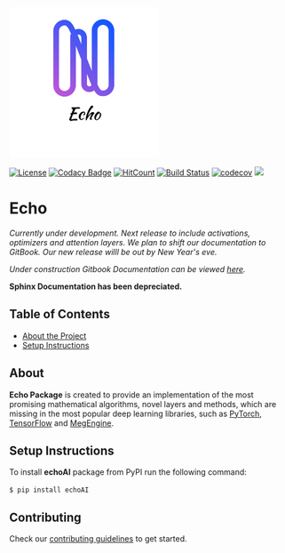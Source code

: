 <p align="left">
  <img width="270" src="https://github.com/digantamisra98/Echo/raw/master/Observations/logo_transparent.png">
</p>

[![License](https://img.shields.io/badge/License-MIT-brightgreen.svg)](LICENSE)
[![Codacy Badge](https://api.codacy.com/project/badge/Grade/3b9607d06bc0420ebe1ce4443e34e1ba)](https://www.codacy.com/manual/digantamisra98/Echo?utm_source=github.com&amp;utm_medium=referral&amp;utm_content=digantamisra98/Echo&amp;utm_campaign=Badge_Grade)
[![HitCount](http://hits.dwyl.io/digantamisra98/Echo.svg)](http://hits.dwyl.io/digantamisra98/Echo)
[![Build Status](https://travis-ci.com/digantamisra98/Echo.svg?branch=master)](https://travis-ci.com/digantamisra98/Echo)
[![codecov](https://codecov.io/gh/digantamisra98/Echo/branch/master/graph/badge.svg)](https://codecov.io/gh/digantamisra98/Echo)
![](https://img.shields.io/pypi/dm/echoAI?color=blue)

# Echo

*Currently under development. Next release to include activations, optimizers and attention layers. We plan to shift our documentation to GitBook. Our new release willl be out by New Year's eve.*

*Under construction Gitbook Documentation can be viewed [here](https://xa9ax.gitbook.io/echo/).*

**Sphinx Documentation has been depreciated.**

## Table of Contents
* [About the Project](#about)
* [Setup Instructions](#setup-instructions)

## About
**Echo Package** is created to provide an implementation of the most promising mathematical algorithms, novel layers and methods, which are missing in the most popular deep learning libraries, such as [PyTorch](https://pytorch.org/), [TensorFlow](https://www.tensorflow.org/) and [MegEngine](https://megengine.org.cn/).

## Setup Instructions
To install __echoAI__ package from PyPI run the following command:

  ```$ pip install echoAI ```
  
## Contributing

Check our [contributing guidelines](https://xa9ax.gitbook.io/echo/contributing-guidelines) to get started.

